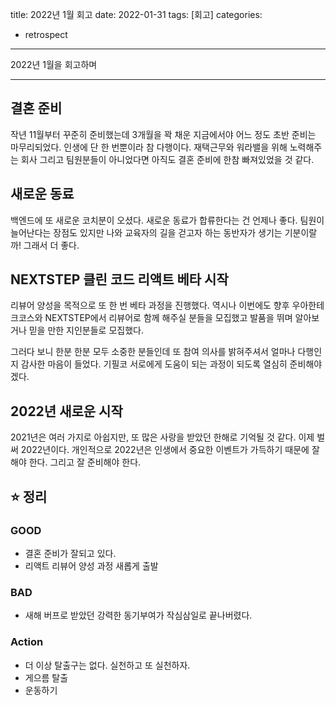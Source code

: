 title: 2022년 1월 회고
date: 2022-01-31
tags: [회고]
categories:
- retrospect

---

2022년 1월을 회고하며

<!-- more -->

---

## 결혼 준비

작년 11월부터 꾸준히 준비했는데 3개월을 꽉 채운 지금에서야 어느 정도 초반 준비는 마무리되었다. 인생에 단 한 번뿐이라 참 다행이다.
재택근무와 워라밸을 위해 노력해주는 회사 그리고 팀원분들이 아니었다면 아직도 결혼 준비에 한참 빠져있었을 것 같다.

## 새로운 동료

백엔드에 또 새로운 코치분이 오셨다. 새로운 동료가 합류한다는 건 언제나 좋다.
팀원이 늘어난다는 장점도 있지만 나와 교육자의 길을 걷고자 하는 동반자가 생기는 기분이랄까! 그래서 더 좋다.

## NEXTSTEP 클린 코드 리액트 베타 시작

리뷰어 양성을 목적으로 또 한 번 베타 과정을 진행했다.
역시나 이번에도 향후 우아한테크코스와 NEXTSTEP에서 리뷰어로 함께 해주실 분들을 모집했고 발품을 뛰며 알아보거나 믿을 만한 지인분들로 모집했다.

그러다 보니 한분 한분 모두 소중한 분들인데 또 참여 의사를 밝혀주셔서 얼마나 다행인지 감사한 마음이 들었다.
기필코 서로에게 도움이 되는 과정이 되도록 열심히 준비해야겠다.

## 2022년 새로운 시작

2021년은 여러 가지로 아쉽지만, 또 많은 사랑을 받았던 한해로 기억될 것 같다.
이제 벌써 2022년이다. 개인적으로 2022년은 인생에서 중요한 이벤트가 가득하기 때문에 잘해야 한다. 그리고 잘 준비해야 한다.

## ⭐️ 정리

### GOOD

- 결혼 준비가 잘되고 있다.
- 리액트 리뷰어 양성 과정 새롭게 출발

### BAD

- 새해 버프로 받았던 강력한 동기부여가 작심삼일로 끝나버렸다.

### Action

- 더 이상 탈출구는 없다. 실천하고 또 실천하자.
- 게으름 탈출
- 운동하기